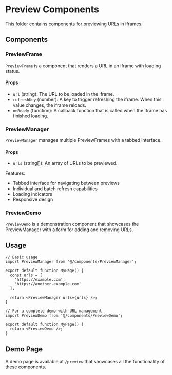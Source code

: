 # Preview Components

This folder contains components for previewing URLs in iframes.

## Components

### PreviewFrame

`PreviewFrame` is a component that renders a URL in an iframe with loading status.

#### Props

- `url` (string): The URL to be loaded in the iframe.
- `refreshKey` (number): A key to trigger refreshing the iframe. When this value changes, the iframe reloads.
- `onReady` (function): A callback function that is called when the iframe has finished loading.

### PreviewManager

`PreviewManager` manages multiple PreviewFrames with a tabbed interface.

#### Props

- `urls` (string[]): An array of URLs to be previewed.

Features:
- Tabbed interface for navigating between previews
- Individual and batch refresh capabilities
- Loading indicators
- Responsive design

### PreviewDemo

`PreviewDemo` is a demonstration component that showcases the PreviewManager with a form for adding and removing URLs.

## Usage

```tsx
// Basic usage
import PreviewManager from '@/components/PreviewManager';

export default function MyPage() {
  const urls = [
    'https://example.com',
    'https://another-example.com'
  ];
  
  return <PreviewManager urls={urls} />;
}

// For a complete demo with URL management
import PreviewDemo from '@/components/PreviewDemo';

export default function MyPage() {
  return <PreviewDemo />;
}
```

## Demo Page

A demo page is available at `/preview` that showcases all the functionality of these components. 